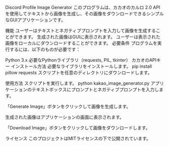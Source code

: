Discord Profile Image Generator
このプログラムは、カカオのカルロ 2.0 APIを使用してテキストから画像を生成し、その画像をダウンロードできるシンプルなGUIアプリケーションです。

機能
ユーザーはテキストとネガティブプロンプトを入力して画像を生成することができます。
生成された画像はGUIに表示されます。
ユーザーは表示された画像をローカルにダウンロードすることができます。
必要条件
プログラムを実行するには、以下のものが必要です：

Python 3.x
必要なPythonライブラリ（requests, PIL, tkinter）
カカオのAPIキー
インストール方法
必要なライブラリをインストールします。
pip install pillow requests
スクリプトを任意のディレクトリにダウンロードします。

使用方法
スクリプトを実行します。
python kakao_image_generator.py
アプリケーションのテキストボックスにプロンプトとネガティブプロンプトを入力します。

「Generate Image」ボタンをクリックして画像を生成します。

生成された画像はアプリケーションの画面に表示されます。

「Download Image」ボタンをクリックして画像をダウンロードします。

ライセンス
このプロジェクトはMITライセンスの下で公開されています。

